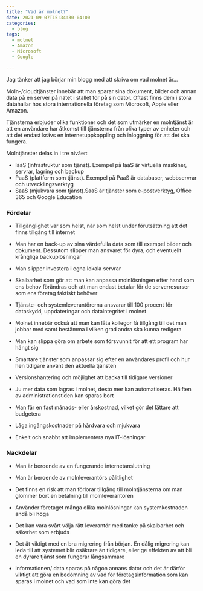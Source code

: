 ```yaml
---
title: "Vad är molnet?"
date: 2021-09-07T15:34:30-04:00
categories:
  - blog
tags:
  - molnet
  - Amazon
  - Microsoft
  - Google

---
```


Jag tänker att jag börjar min blogg med att skriva om vad molnet är...

Moln-/cloudtjänster innebär att man sparar sina dokument, bilder och annan data på en server på nätet i stället för på sin dator. Oftast finns dem i stora datahallar hos stora internationella företag som Microsoft, Apple eller Amazon.  

Tjänsterna erbjuder olika funktioner och det som utmärker en molntjänst är att en användare har åtkomst till tjänsterna från olika typer av enheter och att det endast krävs en internetuppkoppling och inloggning för att det ska fungera. 

Molntjänster delas in i tre nivåer:

* IaaS (infrastruktur som tjänst). Exempel på IaaS är virtuella maskiner, servrar, lagring och backup
* PaaS (plattform som tjänst). Exempel på PaaS är databaser, webbservrar och utvecklingsverktyg
* SaaS (mjukvara som tjänst).SaaS är tjänster som e-postverktyg, Office 365 och Google Education


### Fördelar 

* Tillgänglighet var som helst, när som helst under förutsättning att det finns tillgång till internet 

* Man har en back-up av sina värdefulla data som till exempel bilder och dokument. Dessutom slipper man ansvaret för dyra, och eventuellt krångliga backuplösningar 

* Man slipper investera i egna lokala servrar 

* Skalbarhet som gör att man kan anpassa molnlösningen efter hand som ens behov förändras och att man endast betalar för de serverresurser som ens företag faktiskt behöver 

* Tjänste- och systemleverantörerna ansvarar till 100 procent för dataskydd, uppdateringar och dataintegritet i molnet 

* Molnet innebär också att man kan låta kollegor få tillgång till det man jobbar med samt bestämma i vilken grad andra ska kunna redigera 

* Man kan slippa göra om arbete som försvunnit för att ett program har hängt sig  

* Smartare tjänster som anpassar sig efter en användares profil och hur hen tidigare använt den aktuella tjänsten 

* Versionshantering och möjlighet att backa till tidigare versioner 

* Ju mer data som lagras i molnet, desto mer kan automatiseras. Hälften av administrationstiden kan sparas bort 

* Man får en fast månads- eller årskostnad, vilket gör det lättare att budgetera 

* Låga ingångskostnader på hårdvara och mjukvara 

* Enkelt och snabbt att implementera nya IT-lösningar 

### Nackdelar 

* Man är beroende av en fungerande internetanslutning  

* Man är beroende av molnleverantörs pålitlighet 

* Det finns en risk att man förlorar tillgång till molntjänsterna om man glömmer bort en betalning till molnleverantören  

* Använder företaget många olika molnlösningar kan systemkostnaden ändå bli höga 

* Det kan vara svårt välja rätt leverantör med tanke på skalbarhet och säkerhet som erbjuds 

* Det ät viktigt med en bra migrering från början. En dålig migrering kan leda till att systemet blir osäkrare än tidigare, eller ge    effekten av att bli en dyrare tjänst som fungerar långsammare 

* Informationen/ data sparas på någon annans dator och det är därför viktigt att göra en bedömning av vad för företagsinformation som kan sparas i molnet och vad som inte kan göra det 